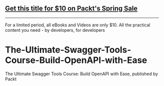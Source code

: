 ## [Get this title for $10 on Packt's Spring Sale](https://www.packt.com/V18631?utm_source=github&utm_medium=packt-github-repo&utm_campaign=spring_10_dollar_2022)
-----
For a limited period, all eBooks and Videos are only $10. All the practical content you need \- by developers, for developers

# The-Ultimate-Swagger-Tools-Course-Build-OpenAPI-with-Ease
The Ultimate Swagger Tools Course: Build OpenAPI with Ease, published by Packt
